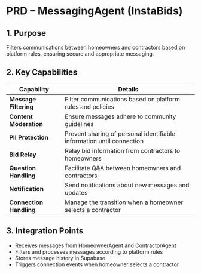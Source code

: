 # PRD – MessagingAgent (InstaBids)

## 1. Purpose
Filters communications between homeowners and contractors based on platform rules, ensuring secure and appropriate messaging.

## 2. Key Capabilities

| Capability             | Details                                                                 |
|------------------------|-------------------------------------------------------------------------|
| **Message Filtering**  | Filter communications based on platform rules and policies              |
| **Content Moderation** | Ensure messages adhere to community guidelines                          |
| **PII Protection**     | Prevent sharing of personal identifiable information until connection   |
| **Bid Relay**          | Relay bid information from contractors to homeowners                    |
| **Question Handling**  | Facilitate Q&A between homeowners and contractors                       |
| **Notification**       | Send notifications about new messages and updates                       |
| **Connection Handling**| Manage the transition when a homeowner selects a contractor             |

## 3. Integration Points

- Receives messages from HomeownerAgent and ContractorAgent
- Filters and processes messages according to platform rules
- Stores message history in Supabase
- Triggers connection events when homeowner selects a contractor

